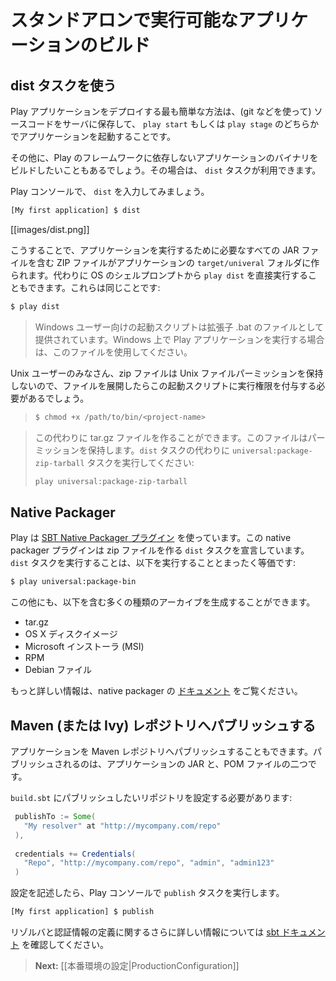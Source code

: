 <!-- translated -->
<!--
# Creating a standalone version of your application
-->
# スタンドアロンで実行可能なアプリケーションのビルド

<!--
## Using the dist task
-->
## dist タスクを使う

<!--
The simplest way to deploy a Play application is to retrieve the source (typically via a git workflow) on the server and to use either `play start` or `play stage` to start it in place.
-->
Play アプリケーションをデプロイする最も簡単な方法は、(git などを使って) ソースコードをサーバに保存して、 `play start` もしくは `play stage` のどちらかでアプリケーションを起動することです。

<!--
However, you sometimes need to build a binary version of your application and deploy it to the server without any dependency on Play itself. You can do this with the `dist` task.
-->
その他に、Play のフレームワークに依存しないアプリケーションのバイナリをビルドしたいこともあるでしょう。その場合は、 `dist` タスクが利用できます。

<!--
In the Play console, simply type `dist`:
-->
Play コンソールで、 `dist` を入力してみましょう。

```bash
[My first application] $ dist
```

[[images/dist.png]]

<!--
This produces a ZIP file containing all JAR files needed to run your application in the `target/universal` folder of your application. Alternatively you can run `play dist` directly from your OS shell prompt, which does the same thing:
-->
こうすることで、アプリケーションを実行するために必要なすべての JAR ファイルを含む ZIP ファイルがアプリケーションの `target/univeral` フォルダに作られます。代わりに OS のシェルプロンプトから `play dist` を直接実行することもできます。これらは同じことです:

```bash
$ play dist
```

<!--
> For Windows users a start script will be produced with a .bat file extension. Use this file when running a Play application on Windows.
-->
> Windows ユーザー向けの起動スクリプトは拡張子 .bat のファイルとして提供されています。Windows 上で Play アプリケーションを実行する場合は、このファイルを使用してください。
>
<!--
> For Unix users, zip files do not retain Unix file permissions so when the file is expanded the start script will be required to be set as an executable:
-->
Unix ユーザーのみなさん、zip ファイルは Unix ファイルパーミッションを保持しないので、ファイルを展開したらこの起動スクリプトに実行権限を付与する必要があるでしょう。
>
> ```bash
> $ chmod +x /path/to/bin/<project-name>
> ```
>
<!--
> Alternatively a tar.gz file can be produced instead. Tar files retain permissions. Invoke the `universal:package-zip-tarball` task instead of the `dist` task:
-->
> この代わりに tar.gz ファイルを作ることができます。このファイルはパーミッションを保持します。`dist` タスクの代わりに `universal:package-zip-tarball` タスクを実行してください:
>
> ```bash
> play universal:package-zip-tarball
> ```

<!--
## The Native Packager
-->
## Native Packager

<!--
Play uses the [SBT Native Packager plugin](http://www.scala-sbt.org/sbt-native-packager/). The native packager plugin declares the `dist` task to create a zip file. Invoking the `dist` task is directly equivalent to invoking the following:
-->
Play は [SBT Native Packager プラグイン](http://www.scala-sbt.org/sbt-native-packager/) を使っています。この native packager プラグインは zip ファイルを作る `dist` タスクを宣言しています。`dist` タスクを実行することは、以下を実行することとまったく等価です:

```bash
$ play universal:package-bin
```

<!--
Many other types of archive can be generated including:
-->
この他にも、以下を含む多くの種類のアーカイブを生成することができます。

<!--
* tar.gz
* OS X disk images
* Microsoft Installer (MSI)
* RPMs
* Debian files
-->
* tar.gz
* OS X ディスクイメージ
* Microsoft インストーラ (MSI)
* RPM
* Debian ファイル

<!--
Please consult the [documentation](http://www.scala-sbt.org/sbt-native-packager) on the native packager for more information.
-->
もっと詳しい情報は、native packager の [ドキュメント](http://www.scala-sbt.org/sbt-native-packager) をご覧ください。

<!--
## Publishing to a Maven (or Ivy) repository
-->
## Maven (または Ivy) レポジトリへパブリッシュする

<!--
You can also publish your application to a Maven repository. This publishes both the JAR file containing your application and the corresponding POM file.
-->
アプリケーションを Maven レポジトリへパブリッシュすることもできます。パブリッシュされるのは、アプリケーションの JAR と、POM ファイルの二つです。

<!--
You have to configure the repository you want to publish to, in your `build.sbt` file:
-->
`build.sbt` にパブリッシュしたいリポジトリを設定する必要があります:

```scala
 publishTo := Some(
   "My resolver" at "http://mycompany.com/repo"
 ),
 
 credentials += Credentials(
   "Repo", "http://mycompany.com/repo", "admin", "admin123"
 )
```

<!--
Then in the Play console, use the `publish` task:
-->
設定を記述したら、Play コンソールで `publish` タスクを実行します。

```bash
[My first application] $ publish
```

<!--
> Check the [sbt documentation](http://www.scala-sbt.org/release/docs/index.html) to get more information about the resolvers and credentials definition.
-->
リゾルバと認証情報の定義に関するさらに詳しい情報については [sbt ドキュメント](http://www.scala-sbt.org/release/docs/index.html) を確認してください。

<!--
> **Next:** [[Production configuration|ProductionConfiguration]]
-->
> **Next:** [[本番環境の設定|ProductionConfiguration]]